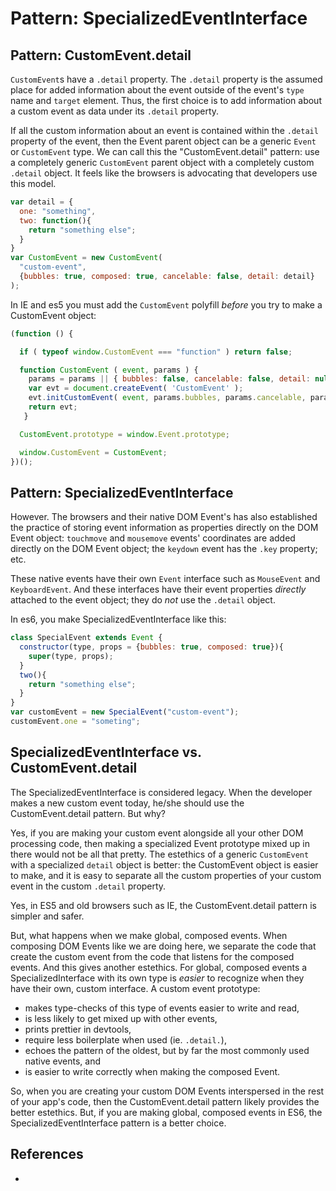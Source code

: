 # Pattern: SpecializedEventInterface

## Pattern: CustomEvent.detail

`CustomEvent`s have a `.detail` property. The `.detail` property is the assumed place for 
added information about the event outside of the event's `type` name and `target` element.
Thus, the first choice is to add information about a custom event as data under its `.detail` property.

If all the custom information about an event is contained within the `.detail` property of the event,
then the Event parent object can be a generic `Event` or `CustomEvent` type. We can call this 
the "CustomEvent.detail" pattern: use a completely generic `CustomEvent` parent object with a
completely custom `.detail` object. It feels like the browsers is advocating that developers use
this model.

```javascript
var detail = {
  one: "something",
  two: function(){
    return "something else";
  }
}
var CustomEvent = new CustomEvent(
  "custom-event", 
  {bubbles: true, composed: true, cancelable: false, detail: detail}
);
```

In IE and es5 you must add the `CustomEvent` polyfill *before* you try to make a CustomEvent object:

```javascript
(function () {

  if ( typeof window.CustomEvent === "function" ) return false;

  function CustomEvent ( event, params ) {
    params = params || { bubbles: false, cancelable: false, detail: null };
    var evt = document.createEvent( 'CustomEvent' );
    evt.initCustomEvent( event, params.bubbles, params.cancelable, params.detail );
    return evt;
   }

  CustomEvent.prototype = window.Event.prototype;

  window.CustomEvent = CustomEvent;
})();
```

## Pattern: SpecializedEventInterface

However. The browsers and their native DOM Event's has also established the practice of storing 
event information as properties directly on the DOM Event object: 
`touchmove` and `mousemove` events' coordinates are added directly on the DOM Event object; 
the `keydown` event has the `.key` property; etc.

These native events have their own `Event` interface such as `MouseEvent` and `KeyboardEvent`.
And these interfaces have their event properties *directly* attached to the event object;
they do *not* use the `.detail` object.

In es6, you make SpecializedEventInterface like this:

```javascript
class SpecialEvent extends Event {
  constructor(type, props = {bubbles: true, composed: true}){
    super(type, props);
  }
  two(){
    return "something else";
  }
}
var customEvent = new SpecialEvent("custom-event");
customEvent.one = "someting";
```

## SpecializedEventInterface vs. CustomEvent.detail

The SpecializedEventInterface is considered legacy. 
When the developer makes a new custom event today, he/she should use the CustomEvent.detail pattern.
But why?

Yes, if you are making your custom event alongside all your other DOM processing code, 
then making a specialized Event prototype mixed up in there would not be all that pretty.
The estethics of a generic `CustomEvent` with a specialized `detail` object is better:
the CustomEvent object is easier to make, and it is easy to separate all the custom properties of
your custom event in the custom `.detail` property.

Yes, in ES5 and old browsers such as IE, the CustomEvent.detail pattern is simpler and safer.

But, what happens when we make global, composed events. When composing DOM Events like we are doing here,
we separate the code that create the custom  event from the code that listens for the composed events. 
And this gives another estethics. 
For global, composed events a SpecializedInterface with its own type is *easier* to recognize when 
they have their own, custom interface. A custom event prototype: 
 * makes type-checks of this type of events easier to write and read,
 * is less likely to get mixed up with other events,
 * prints prettier in devtools, 
 * require less boilerplate when used (ie. `.detail.`),
 * echoes the pattern of the oldest, but by far the most commonly used native events, and
 * is easier to write correctly when making the composed Event.

So, when you are creating your custom DOM Events interspersed in the rest of your app's code, 
then the CustomEvent.detail pattern likely provides the better estethics. But, if you
are making global, composed events in ES6, the SpecializedEventInterface pattern is a better choice.

## References

 * 
                                                                            